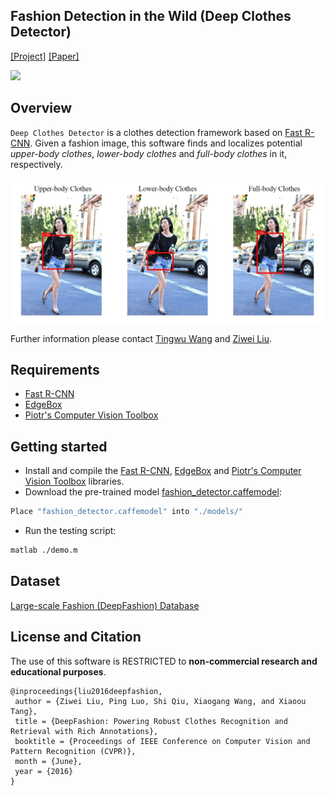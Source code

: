 ## Fashion Detection in the Wild (Deep Clothes Detector)
[[Project]](http://personal.ie.cuhk.edu.hk/~lz013/projects/DeepFashion.html) [[Paper]](http://www.cv-foundation.org/openaccess/content_cvpr_2016/papers/Liu_DeepFashion_Powering_Robust_CVPR_2016_paper.pdf)   

<img src='./misc/demo.gif' width=360>

## Overview
`Deep Clothes Detector` is a clothes detection framework based on [Fast R-CNN](https://github.com/rbgirshick/fast-rcnn). Given a fashion image, this software finds and localizes potential *upper-body clothes*, *lower-body clothes* and *full-body clothes* in it, respectively. 

<img src='./misc/demo_teaser.jpg' width=800>

Further information please contact [Tingwu Wang](http://www.cs.toronto.edu/~tingwuwang/) and [Ziwei Liu](https://liuziwei7.github.io/).

## Requirements
* [Fast R-CNN](https://github.com/rbgirshick/fast-rcnn)
* [EdgeBox](https://github.com/pdollar/edges)
* [Piotr's Computer Vision Toolbox](https://github.com/pdollar/toolbox)

## Getting started
* Install and compile the [Fast R-CNN](https://github.com/rbgirshick/fast-rcnn), [EdgeBox](https://github.com/pdollar/edges) and [Piotr's Computer Vision Toolbox](https://github.com/pdollar/toolbox) libraries.
* Download the pre-trained model [fashion_detector.caffemodel](https://drive.google.com/file/d/0B7EVK8r0v71pUlZjeGZuNWZLaFU/view?usp=sharing&resourcekey=0-JolmdxQ_-MhjZBWA65NcKg):
``` bash
Place "fashion_detector.caffemodel" into "./models/" 
```
* Run the testing script:
``` bash
matlab ./demo.m
```

## Dataset
[Large-scale Fashion (DeepFashion) Database](http://mmlab.ie.cuhk.edu.hk/projects/DeepFashion.html)

## License and Citation
The use of this software is RESTRICTED to **non-commercial research and educational purposes**.

```
@inproceedings{liu2016deepfashion,
 author = {Ziwei Liu, Ping Luo, Shi Qiu, Xiaogang Wang, and Xiaoou Tang},
 title = {DeepFashion: Powering Robust Clothes Recognition and Retrieval with Rich Annotations},
 booktitle = {Proceedings of IEEE Conference on Computer Vision and Pattern Recognition (CVPR)},
 month = {June},
 year = {2016} 
}
```
